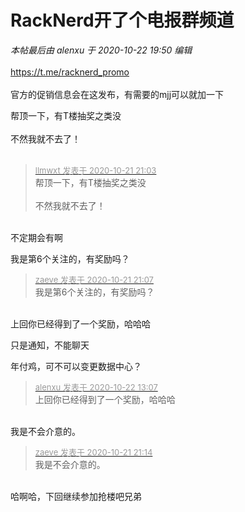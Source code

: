 # RackNerd开了个电报群频道


<i class="pstatus"> 本帖最后由 alenxu 于 2020-10-22 19:50 编辑 </i><br />
<br />
https://t.me/racknerd_promo<br />
<br />
官方的促销信息会在这发布，有需要的mjj可以就加一下

帮顶一下，有T楼抽奖之类没<br />
<br />
不然我就不去了！<br />
<br />
<img src="static/image/smiley/default/titter.gif" smilieid="9" border="0" alt="" /><img src="static/image/smiley/default/titter.gif" smilieid="9" border="0" alt="" /><img src="static/image/smiley/default/titter.gif" smilieid="9" border="0" alt="" />

<div class="quote"><blockquote><font size="2"><a href="https://www.hostloc.com/forum.php?mod=redirect&amp;goto=findpost&amp;pid=9335528&amp;ptid=757119" target="_blank"><font color="#999999">llmwxt 发表于 2020-10-21 21:03</font></a></font><br />
帮顶一下，有T楼抽奖之类没<br />
<br />
不然我就不去了！</blockquote></div><br />
不定期会有啊

我是第6个关注的，有奖励吗？<img id="aimg_s9ssD" onclick="zoom(this, this.src, 0, 0, 0)" class="zoom" src="https://cdn.jsdelivr.net/gh/hishis/forum-master/public/images/patch.gif" onmouseover="img_onmouseoverfunc(this)" onload="thumbImg(this)" border="0" alt="" />

<div class="quote"><blockquote><font size="2"><a href="https://www.hostloc.com/forum.php?mod=redirect&amp;goto=findpost&amp;pid=9335537&amp;ptid=757119" target="_blank"><font color="#999999">zaeve 发表于 2020-10-21 21:07</font></a></font><br />
我是第6个关注的，有奖励吗？</blockquote></div><br />
上回你已经得到了一个奖励，哈哈哈

只是通知，不能聊天

年付鸡，可不可以变更数据中心？

<div class="quote"><blockquote><font size="2"><a href="https://www.hostloc.com/forum.php?mod=redirect&amp;goto=findpost&amp;pid=9335539&amp;ptid=757119" target="_blank"><font color="#999999">alenxu 发表于 2020-10-22 13:07</font></a></font><br />
上回你已经得到了一个奖励，哈哈哈</blockquote></div><br />
我是不会介意的。<img src="static/image/smiley/yct/008.gif" smilieid="39" border="0" alt="" /><img id="aimg_XS161" onclick="zoom(this, this.src, 0, 0, 0)" class="zoom" src="https://cdn.jsdelivr.net/gh/hishis/forum-master/public/images/patch.gif" onmouseover="img_onmouseoverfunc(this)" onload="thumbImg(this)" border="0" alt="" />

<div class="quote"><blockquote><font size="2"><a href="https://www.hostloc.com/forum.php?mod=redirect&amp;goto=findpost&amp;pid=9335558&amp;ptid=757119" target="_blank"><font color="#999999">zaeve 发表于 2020-10-21 21:14</font></a></font><br />
我是不会介意的。</blockquote></div><br />
哈啊哈，下回继续参加抢楼吧兄弟
